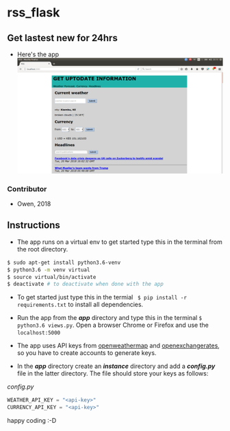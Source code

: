 # rss_flask
## Get lastest new for 24hrs
* Here's the app
![alt text](https://github.com/kashkama/rss_flask/blob/master/app/static/images/getupto.png "Get uptodate information")
### Contributor
* Owen, 2018

## Instructions
* The app runs on a virtual env to get started type this in the terminal from the root directory.
```bash
$ sudo apt-get install python3.6-venv
$ python3.6 -m venv virtual
$ source virtual/bin/activate
$ deactivate # to deactivate when done with the app
```
* To get started just type this in the termial ``` $ pip install -r requirements.txt``` to install all dependencies.

* Run the app from the **_app_** directory and type this in the terminal ```$ python3.6 views.py```. Open a browser Chrome or Firefox and use the ```localhost:5000```

* The app uses API keys from [openweathermap](https://openweathermap.org/) and [openexchangerates](https://openexchangerates.org), so you have to create accounts to generate keys.
* In the **_app_** directory create an **_instance_** directory and add a **_config.py_** file in the latter directory. The file should store your keys as follows:

_config.py_
```python
WEATHER_API_KEY = "<api-key>"
CURRENCY_API_KEY = "<api-key>"
```
happy coding :-D
